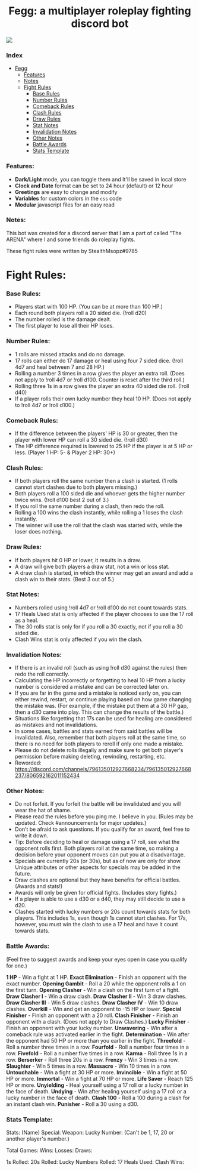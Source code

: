 <div align="center">
<h1>Fegg: a multiplayer roleplay fighting discord bot</h1>
</div>

![](https://github.com/Melumi11/Fegg/blob/main/demo.png)

### Index

-   [Fegg](#)
    -   [Features](#features)
    -   [Notes](#notes)
    -   [Fight Rules](#fight-rules)
         - [Base Rules](#base-rules)
         - [Number Rules](#number-rules)
         - [Comeback Rules](#comeback-rules)
         - [Clash Rules](#clash-rules)
         - [Draw Rules](#draw-rules)
         - [Stat Notes](#stat-notes)
         - [Invalidation Notes](#invalidation-notes)
         - [Other Notes](#other-notes)
         - [Battle Awards](#battle-awards)
         - [Stats Template](#stats-template)

### Features:

- **Dark/Light** mode, you can toggle them and It'll be saved in local store
-   **Clock and Date** format can be set to 24 hour (default) or 12 hour
-   **Greetings** are easy to change and modify
-   **Variables** for custom colors in the `css` code
-   **Modular** javascript files for an easy read

### Notes:
This bot was created for a discord server that I am a part of called "The ARENA" where I and some friends do roleplay fights.

These fight rules were written by StealthMsopz#9785

# Fight Rules:
### Base Rules:
- Players start with 100 HP. (You can be at more than 100 HP.)
- Each round both players roll a 20 sided die. (!roll d20)
- The number rolled is the damage dealt.
- The first player to lose all their HP loses.

### Number Rules:
- 1 rolls are missed attacks and do no damage.
- 17 rolls can either do 17 damage or heal using four 7 sided dice. (!roll 4d7 and heal between 7 and 28 HP.)
- Rolling a number 3 times in a row gives the player an extra roll. (Does not apply to !roll 4d7 or !roll d100. Counter is reset after the third roll.)
- Rolling three 1s in a row gives the player an extra 40 sided die roll. (!roll d40)
- If a player rolls their own lucky number they heal 10 HP. (Does not apply to !roll 4d7 or !roll d100.)

### Comeback Rules:
- If the difference between the players' HP is 30 or greater, then the player with lower HP can roll a 30 sided die. (!roll d30)
- The HP difference required is lowered to 25 HP if the player is at 5 HP or less. (Player 1 HP: 5- & Player 2 HP: 30+) 

### Clash Rules:
- If both players roll the same number then a clash is started. (1 rolls cannot start clashes due to both players missing.)
- Both players roll a 100 sided die and whoever gets the higher number twice wins. (!roll d100 best 2 out of 3.)
- If you roll the same number during a clash, then redo the roll.
- Rolling a 100 wins the clash instantly, while rolling a 1 loses the clash instantly.
- The winner will use the roll that the clash was started with, while the loser does nothing.

### Draw Rules:
- If both players hit 0 HP or lower, it results in a draw.
- A draw will give both players a draw stat, not a win or loss stat.
- A draw clash is started, in which the winner may get an award and add a clash win to their stats. (Best 3 out of 5.)

### Stat Notes:
- Numbers rolled using !roll 4d7 or !roll d100 do not count towards stats.
- 17 Heals Used stat is only affected if the player chooses to use the 17 roll as a heal.
- The 30 rolls stat is only for if you roll a 30 exactly, not if you roll a 30 sided die.
- Clash Wins stat is only affected if you win the clash.

### Invalidation Notes:
- If there is an invalid roll (such as using !roll d30 against the rules) then redo the roll correctly.
- Calculating the HP incorrectly or forgetting to heal 10 HP from a lucky number is considered a mistake and can be corrected later on.
- If you are far in the game and a mistake is noticed early on, you can either rewind, restart, or continue playing based on how game changing the mistake was. (For example, if the mistake put them at a 30 HP gap, then a d30 came into play. This can change the results of the battle.)
- Situations like forgetting that 17s can be used for healing are considered as mistakes and not invalidations.
- In some cases, battles and stats earned from said battles will be invalidated. Also, remember that both players roll at the same time, so there is no need for both players to reroll if only one made a mistake.
- Please do not delete rolls illegally and make sure to get both player's permission before making deleting, rewinding, restarting, etc.
- Reworded: https://discord.com/channels/796135012927668234/796135012927668237/806592162011152434


### Other Notes:
- Do not forfeit. If you forfeit the battle will be invalidated and you will wear the hat of shame.
- Please read the rules before you ping me. I believe in you. (Rules may be updated. Check #announcements for major updates.)
- Don’t be afraid to ask questions. If you qualify for an award, feel free to write it down.
- Tip: Before deciding to heal or damage using a 17 roll, see what the opponent rolls first. Both players roll at the same time, so making a decision before your opponent moves can put you at a disadvantage.
- Specials are currently 20s (or 30s), but as of now are only for show. Unique attributes or other aspects for specials may be added in the future.
- Draw clashes are optional but they have benefits for official battles. (Awards and stats!)
- Awards will only be given for official fights. (Includes story fights.)
- If a player is able to use a d30 or a d40, they may still decide to use a d20.
- Clashes started with lucky numbers or 20s count towards stats for both players. This includes 1s, even though 1s cannot start clashes. For 17s, however, you must win the clash to use a 17 heal and have it count towards stats.

### Battle Awards: 
(Feel free to suggest awards and keep your eyes open in case you qualify for one.)

**1 HP** - Win a fight at 1 HP.
**Exact Elimination** - Finish an opponent with the exact number.
**Opening Gambit** - Roll a 20 while the opponent rolls a 1 on the first turn.
**Opening Clasher** - Win a clash on the first turn of a fight.
**Draw Clasher I** - Win a draw clash.
**Draw Clasher II** - Win 3 draw clashes.
**Draw Clasher III** - Win 5 draw clashes.
**Draw Clasher IV** - Win 10 draw clashes.
**Overkill** - Win and get an opponent to -15 HP or lower.
**Special Finisher** - Finish an opponent with a 20 roll.
**Clash Finisher** - Finish an opponent with a clash. (Does not apply to Draw Clashes.)
**Lucky Finisher** - Finish an opponent with your lucky number.
**Unwavering** - Win after a comeback rule was activated earlier in the fight. 
**Determination** - Win after the opponent had 50 HP or more than you earlier in the fight.
**Threefold** - Roll a number three times in a row.
**Fourfold** - Roll a number four times in a row.
**Fivefold** - Roll a number five times in a row.
**Karma** - Roll three 1s in a row.
**Berserker** - Roll three 20s in a row.
**Frenzy** - Win 3 times in a row.
**Slaughter** - Win 5 times in a row.
**Massacre** - Win 10 times in a row.
**Untouchable** - Win a fight at 30 HP or more.
**Invincible** - Win a fight at 50 HP or more.
**Immortal** - Win a fight at 70 HP or more.
**Life Saver** - Reach 125 HP or more.
**Unyielding** - Heal yourself using a 17 roll or a lucky number in the face of death.
**Undying** - Win after healing yourself using a 17 roll or a lucky number in the face of death.
**Clash 100** - Roll a 100 during a clash for an instant clash win.
**Punisher** - Roll a 30 using a d30.


### Stats Template:

Stats: (Name)
Special:
Weapon:
Lucky Number: (Can't be 1, 17, 20 or another player's number.)

Total Games:
Wins:
Losses:
Draws:

1s Rolled:
20s Rolled:
Lucky Numbers Rolled:
17 Heals Used:
Clash Wins: